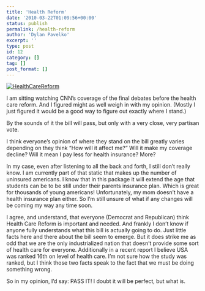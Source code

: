 ```yaml
---
title: 'Health Reform'
date: '2010-03-22T01:09:56+00:00'
status: publish
permalink: /health-reform
author: 'Dylan Pavelko'
excerpt: ''
type: post
id: 12
category: []
tag: []
post_format: []
---
```

[![](https://i0.wp.com/www.dylanpavelko.com/blog/wp-content/uploads/2010/03/HealthCareReform.png?resize=259%2C157 "HealthCareReform")](https://i0.wp.com/www.dylanpavelko.com/blog/wp-content/uploads/2010/03/HealthCareReform.png)

I am sitting watching CNN’s coverage of the final debates before the health care reform. And I figured might as well weigh in with my opinion. (Mostly I just figured it would be a good way to figure out exactly where I stand.)

By the sounds of it the bill will pass, but only with a very close, very partisan vote.

I think everyone’s opinion of where they stand on the bill greatly varies depending on they think “How will it affect me?” Will it make my coverage decline? Will it mean I pay less for health insurance? More?

In my case, even after listening to all the back and forth, I still don’t really know. I am currently part of that static that makes up the number of uninsured americans. I know that in this package it will extend the age that students can be to be still under their parents insurance plan. Which is great for thousands of young americans! Unfortunately, my mom doesn’t have a health insurance plan either. So I’m still unsure of what if any changes will be coming my way any time soon.

I agree, and understand, that everyone (Democrat and Republican) think Health Care Reform is important and needed. And frankly I don’t know if anyone fully understands what this bill is actually going to do. Just little facts here and there about the bill seem to emerge. But it does strike me as odd that we are the only industrialized nation that doesn’t provide some sort of health care for everyone. Additionally in a recent report I believe USA was ranked 16th on level of health care. I’m not sure how the study was ranked, but I think those two facts speak to the fact that we must be doing something wrong.

So in my opinion, I’d say: PASS IT! I doubt it will be perfect, but what is.